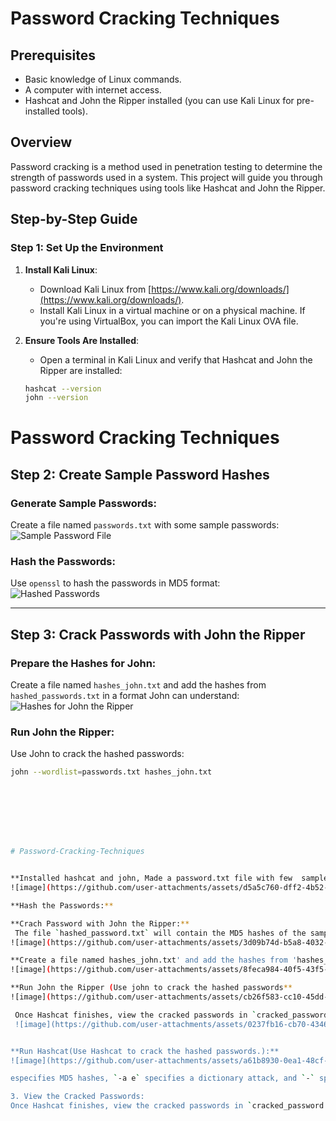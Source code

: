 # Password Cracking Techniques

## Prerequisites
- Basic knowledge of Linux commands.
- A computer with internet access.
- Hashcat and John the Ripper installed (you can use Kali Linux for pre-installed tools).

## Overview
Password cracking is a method used in penetration testing to determine the strength of passwords used in a system. This project will guide you through password cracking techniques using tools like Hashcat and John the Ripper.

## Step-by-Step Guide

### Step 1: Set Up the Environment
1. **Install Kali Linux**:
   - Download Kali Linux from [https://www.kali.org/downloads/](https://www.kali.org/downloads/).
   - Install Kali Linux in a virtual machine or on a physical machine. If you're using VirtualBox, you can import the Kali Linux OVA file.

2. **Ensure Tools Are Installed**:
   - Open a terminal in Kali Linux and verify that Hashcat and John the Ripper are installed:
   ```bash
   hashcat --version
   john --version

# Password Cracking Techniques

## Step 2: Create Sample Password Hashes

### Generate Sample Passwords:
Create a file named `passwords.txt` with some sample passwords:  
<img src="https://github.com/user-attachments/assets/d5a5c760-dff2-4b52-b705-e77d1d6bfd8b" alt="Sample Password File">

### Hash the Passwords:
Use `openssl` to hash the passwords in MD5 format:  
<img src="https://github.com/user-attachments/assets/3d09b74d-b5a8-4032-bb0c-17e38bd9ab7e" alt="Hashed Passwords">

---

## Step 3: Crack Passwords with John the Ripper

### Prepare the Hashes for John:
Create a file named `hashes_john.txt` and add the hashes from `hashed_passwords.txt` in a format John can understand:  
<img src="https://github.com/user-attachments/assets/8feca984-40f5-43f5-9159-940b94c7ba46" alt="Hashes for John the Ripper">

### Run John the Ripper:
Use John to crack the hashed passwords:
```bash
john --wordlist=passwords.txt hashes_john.txt








# Password-Cracking-Techniques


**Installed hashcat and john, Made a password.txt file with few  sample passwords:
![image](https://github.com/user-attachments/assets/d5a5c760-dff2-4b52-b705-e77d1d6bfd8b)

**Hash the Passwords:**

**Crach Password with John the Ripper:**
 The file `hashed_password.txt` will contain the MD5 hashes of the sample passwords.
![image](https://github.com/user-attachments/assets/3d09b74d-b5a8-4032-bb0c-17e38bd9ab7e)

**Create a file named hashes_john.txt' and add the hashes from 'hashes_password.txt in a format john can understand**
![image](https://github.com/user-attachments/assets/8feca984-40f5-43f5-9159-940b94c7ba46)

**Run John the Ripper (Use john to crack the hashed passwords**
![image](https://github.com/user-attachments/assets/cb26f583-cc10-45dd-a919-1b993d889b0a)

 Once Hashcat finishes, view the cracked passwords in `cracked_passwords.txt".
 ![image](https://github.com/user-attachments/assets/0237fb16-cb70-4346-b116-c3e5f2e190cd)


**Run Hashcat(Use Hashcat to crack the hashed passwords.):**
![image](https://github.com/user-attachments/assets/a61b8930-0ea1-48cf-aae0-743f8dad3774)

especifies MD5 hashes, `-a e` specifies a dictionary attack, and `-` specifies the output file.

3. View the Cracked Passwords:
Once Hashcat finishes, view the cracked passwords in `cracked_password.txt`.



